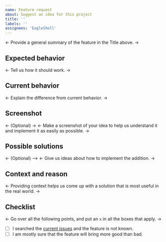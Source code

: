 ```yaml
---
name: Feature request
about: Suggest an idea for this project
title: ''
labels: ''
assignees: 'EagleShell'
---
```


<- Provide a general summary of the feature in the Title above. ->

## Expected behavior
<- Tell us how it should work. ->

## Current behavior
<- Explain the difference from current behavior. ->

## Screenshot
<- (Optional) ->
<- Make a screenshot of your idea to help us understand it and implement it as easily as possible. ->

## Possible solutions
<- (Optional) -->
<- Give us ideas about how to implement the addition. ->

## Context and reason
<- Providing context helps us come up with a solution that is most useful in the real world. ->

## Checklist
<- Go over all the following points, and put an `x` in all the boxes that apply. ->

- [ ] I searched the [current issues](https://github.com/TRSTN4/EagleShell/issues) and the feature is not known.
- [ ] I am mostly sure that the feature will bring more good than bad.